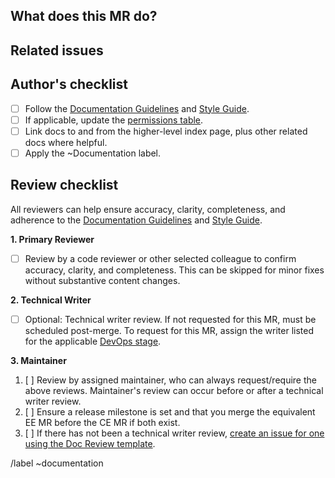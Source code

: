 <!-- Follow the documentation workflow https://docs.gitlab.com/ee/development/documentation/workflow.html -->
<!-- Additional information is located at https://docs.gitlab.com/ee/development/documentation/ -->

<!-- Mention "documentation" or "docs" in the MR title -->
<!-- For changing documentation location use the "Change documentation location" template -->

## What does this MR do?

<!-- Briefly describe what this MR is about. -->

## Related issues

<!-- Link related issues below. Insert the issue link or reference after the word "Closes" if merging this should automatically close it. -->

## Author's checklist

- [ ] Follow the [Documentation Guidelines](https://docs.gitlab.com/ee/development/documentation/) and [Style Guide](https://docs.gitlab.com/ee/development/documentation/styleguide.html).
- [ ] If applicable, update the [permissions table](https://docs.gitlab.com/ee/user/permissions.html).
- [ ] Link docs to and from the higher-level index page, plus other related docs where helpful.
- [ ] Apply the ~Documentation label.

## Review checklist

All reviewers can help ensure accuracy, clarity, completeness, and adherence to the [Documentation Guidelines](https://docs.gitlab.com/ee/development/documentation/) and [Style Guide](https://docs.gitlab.com/ee/development/documentation/styleguide.html).

**1. Primary Reviewer**

* [ ] Review by a code reviewer or other selected colleague to confirm accuracy, clarity, and completeness. This can be skipped for minor fixes without substantive content changes.

**2. Technical Writer**

* [ ] Optional: Technical writer review. If not requested for this MR, must be scheduled post-merge. To request for this MR, assign the writer listed for the applicable [DevOps stage](https://about.gitlab.com/handbook/product/categories/#devops-stages).

**3. Maintainer**

1. [ ] Review by assigned maintainer, who can always request/require the above reviews. Maintainer's review can occur before or after a technical writer review.
1. [ ] Ensure a release milestone is set and that you merge the equivalent EE MR before the CE MR if both exist.
1. [ ] If there has not been a technical writer review, [create an issue for one using the Doc Review template](https://gitlab.com/gitlab-org/gitlab-ce/issues/new?issuable_template=Doc%20Review).

/label ~documentation
